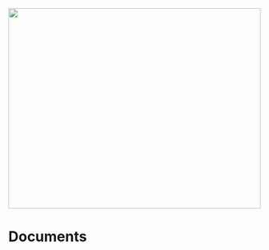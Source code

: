 <img src="https://i.postimg.cc/7LcK2DyM/0e47720e157806d45d45c736fb2fa920.gif" width="100%" height="400px"/>

# Documents

